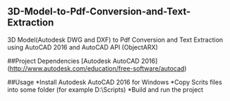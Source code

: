 ## 3D-Model-to-Pdf-Conversion-and-Text-Extraction
3D Model(Autodesk DWG and DXF) to Pdf Conversion and Text Extraction using AutoCAD 2016 and AutoCAD API (ObjectARX)

##Project Dependencies
[Autodesk AutoCAD 2016] (http://www.autodesk.com/education/free-software/autocad)

##Usage
*Install Autodesk AutoCAD 2016 for Windows
*Copy Scrits files into some folder (for example D:\Scripts)
*Build and run the project
